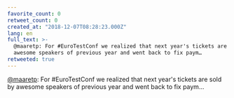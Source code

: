 ```yaml
---
favorite_count: 0
retweet_count: 0
created_at: "2018-12-07T08:28:23.000Z"
lang: en
full_text: >-
  @maaretp: For #EuroTestConf we realized that next year's tickets are sold by
  awesome speakers of previous year and went back to fix paym…
retweeted: true
---
```


[@maaretp](https://twitter.com/maaretp): For #EuroTestConf we realized that next
year's tickets are sold by awesome speakers of previous year and went back to
fix paym…
